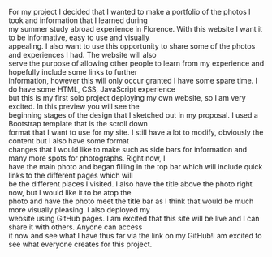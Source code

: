 For my project I decided that I wanted to make a portfolio of the photos I took and information that I learned during  
my summer study abroad experience in Florence. With this website I want it to be informative, easy to use and visually  
appealing. I also want to use this opportunity to share some of the photos and experiences I had. The website will also  
serve the purpose of allowing other people to learn from my experience and hopefully include some links to further   
information, however this will only occur granted I have some spare time. I do have some HTML, CSS, JavaScript experience  
but this is my first solo project deploying my own website, so I am very excited. In this preview you will see the   
beginning stages of the design that I sketched out in my proposal. I used a Bootstrap template that is the scroll down  
format that I want to use for my site. I still have a lot to modify, obviously the content but I also have some format  
changes that I would like to make such as side bars for information and many more spots for photographs. Right now, I   
have the main photo and began filling in the top bar which will include quick links to the different pages which will   
be the different places I visited. I also have the title above the photo right now, but I would like it to be atop the  
photo and have the photo meet the title bar as I think that would be much more visually pleasing. I also deployed my   
website using GitHub pages. I am excited that this site will be live and I can share it with others. Anyone can access  
it now and see what I have thus far via the link on my GitHub!I am excited to see what everyone creates for this project.
